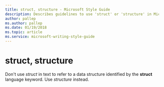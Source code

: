 ```yaml
---
title: struct, structure - Microsoft Style Guide
description: Describes guidelines to use 'struct' or 'structure' in Microsoft documents.
author: pallep
ms.author: pallep
ms.date: 01/19/2018
ms.topic: article
ms.service: microsoft-writing-style-guide
---
```


# struct, structure

Don't use *struct* in text to refer to a data structure identified by the **struct** language keyword. Use *structure* instead.
